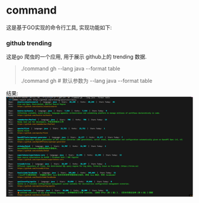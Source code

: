 # command

这是基于GO实现的命令行工具, 实现功能如下:


### github trending
这是go 爬虫的一个应用, 用于展示 github上的  trending 数据.
> ./command gh --lang java --format table
>
> ./command gh  # 默认参数为 --lang java  --format table

结果:
![](./images/command_gh.png)







